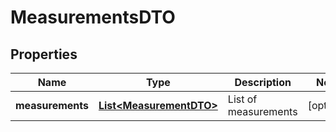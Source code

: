 
# MeasurementsDTO

## Properties
Name | Type | Description | Notes
------------ | ------------- | ------------- | -------------
**measurements** | [**List&lt;MeasurementDTO&gt;**](MeasurementDTO.md) | List of measurements |  [optional]



